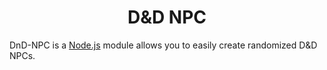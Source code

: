 <head>
	<title>Welcome</title>
	<link rel="stylesheet" type="text/css" href="style.css">
	<style>
	h1.center {
		text-align: center;
	}
	p.center {
		text-align: center;
	}
	</style>
</head>

<h1 class="center">D&D NPC</h1>
<p>DnD-NPC is a <a href="https://nodejs.org">Node.js</a> module allows you to easily create randomized D&D NPCs.</p>
